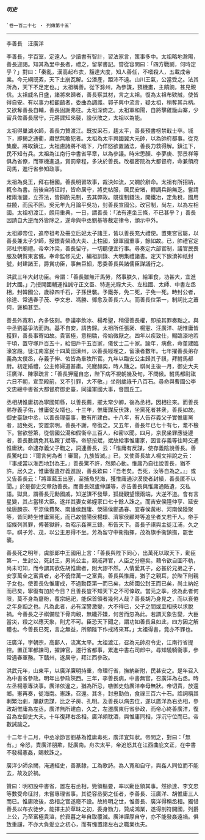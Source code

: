 

##### 明史
	`卷一百二十七 ‧ 列傳第十五`

* * *

李善長　汪廣洋

李善長，字百室，定遠人。少讀書有智計，習法家言，策事多中。太祖略地滁陽，善長迎謁。知其為里中長者，禮之，留掌書記。嘗從容問曰：「四方戰鬬，何時定乎？」對曰：「秦亂，漢高起布衣，豁達大度，知人善任，不嗜殺人，五載成帝業。今元綱既紊，天下土崩瓦解。公濠產，距沛不遠。山川王氣，公當受之。法其所為，天下不足定也。」太祖稱善。從下滁州，為參謀，預機畫，主饋餉，甚見親信。太祖威名日盛，諸將來歸者，善長察其材，言之太祖。復為太祖布欵誠，使皆得自安。有以事力相齟齬者，委曲為調護。郭子興中流言，疑太祖，稍奪其兵柄。又欲奪善長自輔，善長固謝弗往。太祖深倚之。太祖軍和陽，自將擊雞籠山寨，少留兵佐善長居守。元將諜知來襲，設伏敗之，太祖以為能。

太祖得巢湖水師，善長力贊渡江。既拔采石，趨太平，善長預書榜禁戢士卒。城下，即揭之通衢，肅然無敢犯者。太祖為太平興國翼大元帥，以為帥府都事。從克集慶。將取鎮江，太祖慮諸將不戢下，乃佯怒欲置諸法，善長力救得解。鎮江下，民不知有兵。太祖為江南行中書省平章，以為參議。時宋思顏、李夢庚、郭景祥等俱為省僚，而軍機進退，賞罰章程，多決於善長。改樞密院為大都督府，命兼領府司馬，進行省參知政事。

太祖為吳王，拜右相國。善長明習故事，裁決如流，又嫺於辭命。太祖有所招納，輒令為書。前後自將征討，皆命居守，將吏帖服，居民安堵，轉調兵餉無乏。嘗請榷兩淮鹽，立茶法，皆斟酌元制，去其弊政。既復制錢法，開鐵冶，定魚稅，國用益饒，而民不困。吳元年九月論平吳功，封善長宣國公。改官制，尚左，以為左相國。太祖初渡江，頗用重典，一日，謂善長：「法有連坐三條，不已甚乎？」善長因請自大逆而外皆除之，遂命與中丞劉基等裁定律令，頒示中外。

太祖即帝位，追帝祖考及冊立后妃太子諸王，皆以善長充大禮使。置東宮官屬，以善長兼太子少師，授銀青榮祿大夫、上柱國，錄軍國重事，餘如故。已，帥禮官定郊社宗廟禮。帝幸汴梁，善長留守，一切聽便宜行事。尋奏定六部官制，議官民喪服及朝賀東宮儀。奉命監修元史，編祖訓錄、大明集禮諸書。定天下嶽瀆神祇封號，封建諸王，爵賞功臣，事無巨細，悉委善長與諸儒臣謀議行之。

洪武三年大封功臣。帝謂：「善長雖無汗馬勞，然事朕久，給軍食，功甚大，宜進封大國。」乃授開國輔運推誠守正文臣、特進光祿大夫、左柱國、太師、中書左丞相，封韓國公，歲祿四千石，子孫世襲。予鐵券，免二死，子免一死。時封公者，徐達、常遇春子茂、李文忠、馮勝、鄧愈及善長六人。而善長位第一，制詞比之蕭何，褒稱甚至。

善長外寬和，內多忮刻。參議李飲冰、楊希聖，稍侵善長權，即按其罪奏黜之。與中丞劉基爭法而訽。基不自安，請告歸。太祖所任張昶、楊憲、汪廣洋、胡惟庸皆獲罪，善長事寄如故。貴富極，意稍驕，帝始微厭之。四年以疾致仕，賜臨濠地若干頃，置守塚戶百五十，給佃戶千五百家，儀仗士二十家。踰年，病愈，命董建臨濠宮殿。徒江南富民十四萬田濠州，以善長經理之，留濠者數年。七年擢善長弟存義為太僕丞，存義子伸、佑皆為羣牧所官。九年以臨安公主歸其子祺，拜駙馬都尉。初定婚禮，公主修婦道甚肅。光寵赫奕，時人豔之。祺尚主後一月，御史大夫汪廣洋、陳寧疏言：「善長狎寵自恣，陛下病不視朝幾及旬，不問候。駙馬都尉祺六日不朝，宣至殿前，又不引罪，大不敬。」坐削歲祿千八百石。尋命與曹國公李文忠總中書省大都督府御史臺，同議軍國大事，督圜丘工。

丞相胡惟庸初為寧國知縣，以善長薦，擢太常少卿，後為丞相，因相往來。而善長弟存義子佑，惟庸從女壻也。十三年，惟庸謀反伏誅，坐黨死者甚衆，善長如故。御史臺缺中丞，以善長理臺事，數有所建白。十八年，有人告存義父子實惟庸黨者，詔免死，安置崇明。善長不謝，帝銜之。又五年，善長年已七十有七，耄不檢下。嘗欲營第，從信國公湯和假衞卒三百人，和密以聞。四月，京民坐罪應徙邊者，善長數請免其私親丁斌等。帝怒按斌，斌故給事惟庸家，因言存義等往時交通惟庸狀。命逮存義父子鞫之，詞連善長，云：「惟庸有反謀，使存義陰說善長。善長驚叱曰：『爾言何為者！審爾，九族皆滅。』已，又使善長故人楊文裕說之云：『事成當以淮西地封為王。』善長驚不許，然頗心動。惟庸乃自往說善長，猶不許。居久之，惟庸復遣存義進說，善長歎曰：『吾老矣。吾死，汝等自為之。』」或又告善長云：「將軍藍玉出塞，至捕魚兒海，獲惟庸通沙漠使者封績，善長匿不以聞。」於是御史交章劾善長。而善長奴盧仲謙等，亦告善長與惟庸通賂遺，交私語。獄具，謂善長元勳國戚，知逆謀不發舉，狐疑觀望懷兩端，大逆不道。會有言星變，其占當移大臣。遂幷其妻女弟姪家口七十餘人誅之。而吉安侯陸仲亨、延安侯唐勝宗、平涼侯費聚、南雄侯趙庸、滎陽侯鄭遇春、宜春侯黃彬、河南侯陸聚等，皆同時坐惟庸黨死，而已故營陽侯楊璟、濟寧侯顧時等追坐者又若干人。帝手詔條列其罪，傅著獄辭，為昭示姦黨三錄，布告天下。善長子祺與主徙江浦，久之卒。祺子芳、茂，以公主恩得不坐。芳為留守中衞指揮，茂為旗手衞鎮撫，罷世襲。

善長死之明年，虞部郎中王國用上言：「善長與陛下同心，出萬死以取天下，勳臣第一，生封公，死封王，男尚公主，親戚拜官，人臣之分極矣。藉令欲自圖不軌，尚未可知，而今謂其欲佐胡惟庸者，則大謬不然。人情愛其子，必甚於兄弟之子，安享萬全之富貴者，必不僥倖萬一之富貴。善長與惟庸，猶子之親耳，於陛下則親子女也。使善長佐惟庸成，不過勳臣第一而已矣，太師國公封王而已矣，尚主納妃而已矣，寧復有加於今日？且善長豈不知天下之不可倖取。當元之季，欲為此者何限，莫不身為齏粉，覆宗絕祀，能保首領者幾何人哉？善長胡乃身見之，而以衰倦之年身蹈之也。凡為此者，必有深讐激變，大不得已，父子之間或至相挾以求脫禍。今善長之子祺備陛下骨肉親，無纖芥嫌，何苦而忽為此。若謂天象告變，大臣當災，殺之以應天象，則尤不可。臣恐天下聞之，謂功如善長且如此，四方因之解體也。今善長已死，言之無益，所願陛下作戒將來耳。」太祖得書，竟亦不罪也。

汪廣洋，字朝宗，高郵人，流寓太平。太祖渡江，召為元帥府令史，江南行省提控。置正軍都諫司，擢諫官，遷行省都事，累進中書右司郎中。尋知驍騎衞事，參常遇春軍務。下贛州，遂居守，拜江西參政。

洪武元年，山東平，以廣洋廉明持重，命理行省，撫納新附，民甚安之。是年召入為中書省參政。明年出參政陝西。三年，李善長病，中書無官，召廣洋為右丞。時左丞楊憲專決事。廣洋依違之，猶為所忌，嗾御史劾廣洋奉母無狀。帝切責，放還鄉。憲再奏，徙海南。憲誅，召還。其冬，封忠勤伯，食祿三百六十石。誥詞稱其剸繁治劇，屢獻忠謀，比之子房、孔明。及善長以病去位，遂以廣洋為右丞相，參政胡惟庸為左丞。廣洋無所建白，久之，左遷廣東行省參政，而帝心終善廣洋，復召為左御史大夫。十年復拜右丞相。廣洋頗耽酒，與惟庸同相，浮沉守位而已。帝數誡諭之。

十二年十二月，中丞凃節言劉基為惟庸毒死，廣洋宜知狀。帝問之，對曰：「無有。」帝怒，責廣洋朋欺，貶廣南。舟次太平，帝追怒其在江西曲庇文正，在中書不發楊憲姦，賜敕誅之。

廣洋少師余闕，淹通經史，善篆隸，工為歌詩。為人寬和自守，與姦人同位而不能去，故及於禍。

贊曰：明初設中書省，置左右丞相，筦領樞要，率以勳臣領其事。然徐達、李文忠等數受命征討，未嘗專理省事。其從容丞弼之任者，李善長、汪廣洋、胡惟庸三人而已。惟庸敗後，丞相之官遂廢不設。故終明之世，惟善長、廣洋得稱丞相。獨惜善長以布衣徒步，能擇主於草昧之初，委身勠力，贊成鴻業，遂得剖符開國，列爵上公，乃至富極貴溢，於衰暮之年自取覆滅。廣洋謹厚自守，亦不能發姦遠禍。俱致重譴，不亦大負爰立之初心，而有愧置諸左右之職業也夫。

* * *

